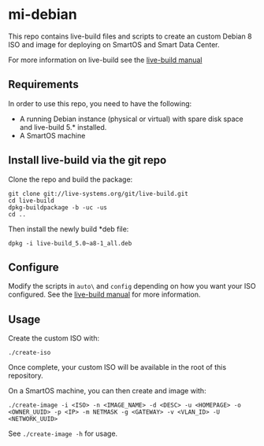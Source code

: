 # mi-debian

This repo contains live-build files and scripts to create an custom Debian 8 
ISO and image for deploying on SmartOS and Smart Data Center.

For more information on live-build see the [live-build manual](http://live.debian.net/manual/current/index.en.html)

## Requirements

In order to use this repo, you need to have the following:

 * A running Debian instance (physical or virtual) with spare disk space and  live-build 5.* installed.
 * A SmartOS machine

 
## Install live-build via the git repo

Clone the repo and build the package:
```
git clone git://live-systems.org/git/live-build.git
cd live-build
dpkg-buildpackage -b -uc -us
cd ..
```

Then install the newly build *deb file:

```
dpkg -i live-build_5.0~a8-1_all.deb
```

## Configure

Modify the scripts in `auto\` and `config` depending on how you want your ISO configured. See the [live-build manual](http://live-systems.org/manual/stable/html/live-manual.en.html) for more information.


## Usage

Create the custom ISO with:

```
./create-iso
```
Once complete, your custom ISO will be available in the root of this repository.

On a SmartOS machine, you can then create and image with:

```
./create-image -i <ISO> -n <IMAGE_NAME> -d <DESC> -u <HOMEPAGE> -o <OWNER_UUID> -p <IP> -m NETMASK -g <GATEWAY> -v <VLAN_ID> -U <NETWORK_UUID>
```
See `./create-image -h` for usage.
